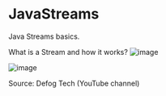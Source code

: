 # JavaStreams
Java Streams basics.

What is a Stream and how it works?
![image](https://user-images.githubusercontent.com/31170255/223879203-27e2c716-a228-4b8f-9abc-1cedb7460bfb.png)

![image](https://user-images.githubusercontent.com/31170255/223879413-cc2afc7d-7411-485d-9847-647acbf476ca.png)

Source: Defog Tech (YouTube channel)
